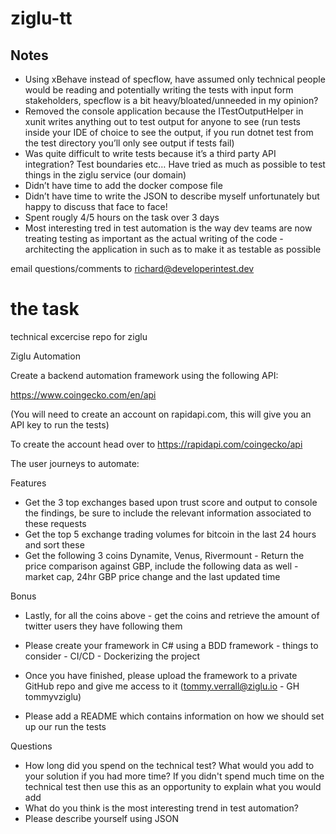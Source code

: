 # ziglu-tt

## Notes
* Using xBehave instead of specflow, have assumed only technical people would be reading and potentially writing the tests with input form stakeholders, specflow is a bit heavy/bloated/unneeded in my opinion?
* Removed the console application because the ITestOutputHelper in xunit writes anything out to test output for anyone to see (run tests inside your IDE of choice to see the output, if you run dotnet test from the test directory you’ll only see output if tests fail)
* Was quite difficult to write tests because it’s a third party API integration? Test boundaries etc… Have tried as much as possible to test things in the ziglu service (our domain)
* Didn’t have time to add the docker compose file
* Didn’t have time to write the JSON to describe myself unfortunately but happy to discuss that face to face!
* Spent rougly 4/5 hours on the task over 3 days
* Most interesting tred in test automation is the way dev teams are now treating testing as important as the actual writing of the code - architecting the application in such as to make it as testable as possible
     
email questions/comments to richard@developerintest.dev

# the task

technical excercise repo for ziglu

Ziglu Automation

Create a backend automation framework using the following API:

https://www.coingecko.com/en/api

(You will need to create an account on rapidapi.com, this will give you an API key to run the tests)

To create the account head over to https://rapidapi.com/coingecko/api

The user journeys to automate:

Features
* Get the 3 top exchanges based upon trust score and output to console the findings, be sure to include the relevant information associated to these requests
* Get the top 5 exchange trading volumes for bitcoin in the last 24 hours and sort these
* Get the following 3 coins Dynamite, Venus, Rivermount - Return the price comparison against GBP, include the following data as well - market cap,  24hr GBP price change and the last updated time

Bonus 
* Lastly, for all the coins above - get the coins and retrieve the amount of twitter users they have following them

* Please create your framework in C# using a BDD framework - things to consider -  CI/CD  - Dockerizing the project
* Once you have finished, please upload the framework to a private GitHub repo and give me access to it (tommy.verrall@ziglu.io - GH tommyvziglu)
* Please add a README which contains information on how we should set up our run the tests

Questions
* How long did you spend on the technical test? What would you add to your solution if you had more time? If you didn't spend much time on the technical test then use this as an opportunity to explain what you would add
* What do you think is the most interesting trend in test automation?
* Please describe yourself using JSON
